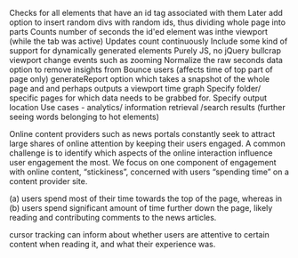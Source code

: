Checks for all elements that have an id tag associated with them
Later add option to insert random divs with random ids, thus dividing whole page into parts
Counts number of seconds the id'ed element was inthe viewport (while the tab was active)
Updates count continuously
Include some kind of support for dynamically generated elements
Purely JS, no jQuery bullcrap
viewport change events such as zooming
Normalize the raw seconds data
option to remove insights from Bounce users (affects time of top part of page only)
generateReport option which takes a snapshot of the whole page and and perhaps outputs a viewport time graph
Specify folder/ specific pages for which data needs to be grabbed for. Specify output location
Use cases - analytics/ information retrieval /search results (further seeing words belonging to hot elements)

 Online content providers such as news
portals constantly seek to attract large shares of online attention
by keeping their users engaged. A common challenge
is to identify which aspects of the online interaction influence
user engagement the most. We focus on one component
of engagement with online content, “stickiness”, concerned
with users “spending time” on a content provider site.

 (a) users spend most of their time
towards the top of the page, whereas in (b) users spend significant
amount of time further down the page, likely reading
and contributing comments to the news articles.

cursor tracking can inform about whether users
are attentive to certain content when reading it, and what
their experience was.
